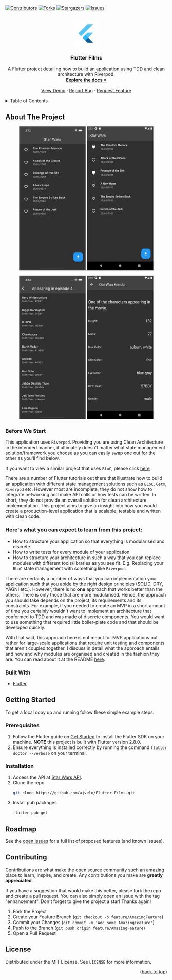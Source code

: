 <div id="top"></div>

[![Contributors][contributors-shield]][contributors-url]
[![Forks][forks-shield]][forks-url]
[![Stargazers][stars-shield]][stars-url]
[![Issues][issues-shield]][issues-url]



<!-- PROJECT LOGO -->
<br />
<div align="center">
  <a href="https://github.com/ajvelo/Flutter-Films">
    <img src="web/icons/Icon-192.png" alt="Logo" width="80" height="80">
  </a>

  <h3 align="center">Flutter Films</h3>

  <p align="center">
    A Flutter project detailing how to build an application using TDD and clean architecture with Riverpod.
    <br />
    <a href="https://github.com/ajvelo/Flutter-Films"><strong>Explore the docs »</strong></a>
    <br />
    <br />
    <a href="https://github.com/ajvelo/Flutter-Films">View Demo</a>
    ·
    <a href="https://github.com/ajvelo/Flutter-Films/issues">Report Bug</a>
    ·
    <a href="https://github.com/ajvelo/Flutter-Films/issues">Request Feature</a>
  </p>
</div>



<!-- TABLE OF CONTENTS -->
<details>
  <summary>Table of Contents</summary>
  <ol>
    <li>
      <a href="#about-the-project">About The Project</a>
      <ul>
        <li><a href="#built-with">Built With</a></li>
      </ul>
    </li>
    <li>
      <a href="#getting-started">Getting Started</a>
      <ul>
        <li><a href="#prerequisites">Prerequisites</a></li>
        <li><a href="#installation">Installation</a></li>
      </ul>
    </li>
  </ol>
</details>



## About The Project

<div>
<p align="center">
  <a href="https://github.com/ajvelo/Flutter-Films">
   <img src="screenshots/ios/ios-home.png" alt="Screenshot2" width="207" height="448">
      <img src="screenshots/android/android-favorites.png" alt="Screenshot" width="207" height="448">
     
  </a>
</p>
</div>

<div>
<p align="center">
 <img src="screenshots/ios/ios-characters.png" alt="Screenshot2" width="207" height="448">
  <a href="https://github.com/ajvelo/Flutter-Films">
      <img src="screenshots/android/android-character-properties.png" alt="Screenshot" width="207" height="448">
     
  </a>
</p>
</div>

### Before We Start

This application uses `Riverpod`. Providing you are using Clean Architecture in the intended manner, it ultimately doesn't matter what state management solution/framework you choose as you can easily swap one out for the other as you'll find below.

If you want to view a similar project that uses `BloC`, please click <a href="https://github.com/ajvelo/Flutter-News">here</a>

There are a number of Flutter tutorials out there that illustrate how to build an application with different state management solutions such as `BLoC`, `GetX`, `Riverpod` etc. However most are incomplete, they do not show how to integrate networking and make API calls or how tests can be written. In short, they do not provide an overall solution for clean architecture implementation. This project aims to give an insight into how you would create a production-level application that is scalable, testable and written with clean code.

### Here's what you can expect to learn from this project:

* How to structure your application so that everything is modularised and discrete.
* How to write tests for every module of your application.
* How to structure your architecture in such a way that you can replace modules with different tools/libraries as you see fit. E.g. Replacing your `BLoC` state management with something like `Riverpod`.

There are certainly a number of ways that you can implementation your application such that you abide by the right design principles (SOLID, DRY, YAGNI etc.). However, there is no <strong>one</strong> approach that works better than the others. There is only those that are more modularised. Hence, the approach you should take depends on the project, its requirements and its constraints. For example, if you needed to create an MVP in a short amount of time you certainly wouldn't want to implement an architecture that conformed to TDD and was made of discrete components. You would want to use something that required little boiler-plate code and that should be developed quickly.

With that said, this approach here is not meant for MVP applications but rather for large-scale applications that require unit testing and components that aren't coupled together. I discuss in detail what the approach entails and how and why modules are organised and created in the fashion they are. You can read about it at the README <a href="https://github.com/ajvelo/Flutter-Films/tree/main/lib">here</a>.

### Built With

* [Flutter](https://flutter.dev)

## Getting Started

To get a local copy up and running follow these simple example steps.

### Prerequisites

1. Follow the Flutter guide on [Get Started](https://docs.flutter.dev/get-started/install) to install the Flutter SDK on your machine. <strong>NOTE</strong> this project is built with Flutter version 2.8.0.
2. Ensure everything is installed correctly by running the command `flutter doctor --verbose` on your terminal.

### Installation

1. Access the API at [Star Wars API](https://www.swapi.tech/).
2. Clone the repo
   ```sh
   git clone https://github.com/ajvelo/Flutter-Films.git
   ```
3. Install pub packages
   ```sh
   flutter pub get
   ```

## Roadmap

See the [open issues](https://github.com/ajvelo/Flutter-Films/issues) for a full list of proposed features (and known issues).

## Contributing

Contributions are what make the open source community such an amazing place to learn, inspire, and create. Any contributions you make are **greatly appreciated**.

If you have a suggestion that would make this better, please fork the repo and create a pull request. You can also simply open an issue with the tag "enhancement".
Don't forget to give the project a star! Thanks again!

1. Fork the Project
2. Create your Feature Branch (`git checkout -b feature/AmazingFeature`)
3. Commit your Changes (`git commit -m 'Add some AmazingFeature'`)
4. Push to the Branch (`git push origin feature/AmazingFeature`)
5. Open a Pull Request

## License

Distributed under the MIT License. See `LICENSE` for more information.

<p align="right">(<a href="#top">back to top</a>)</p>

[contributors-shield]: https://img.shields.io/github/contributors/ajvelo/Flutter-Films.svg?style=for-the-badge
[contributors-url]: https://github.com/ajvelo/Flutter-Films/graphs/contributors
[forks-shield]: https://img.shields.io/github/forks/ajvelo/Flutter-Films.svg?style=for-the-badge
[forks-url]: https://github.com/ajvelo/Flutter-Films/network/members
[stars-shield]: https://img.shields.io/github/stars/ajvelo/Flutter-Films.svg?style=for-the-badge
[stars-url]: https://github.com/ajvelo/Flutter-Films/stargazers
[issues-shield]: https://img.shields.io/github/issues/ajvelo/Flutter-Films.svg?style=for-the-badge
[issues-url]: https://github.com/ajvelo/Flutter-Films/issues
